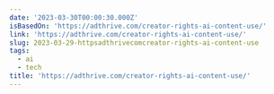 ```yaml
---
date: '2023-03-30T00:00:30.000Z'
isBasedOn: 'https://adthrive.com/creator-rights-ai-content-use/'
link: 'https://adthrive.com/creator-rights-ai-content-use/'
slug: 2023-03-29-httpsadthrivecomcreator-rights-ai-content-use
tags:
  - ai
  - tech
title: 'https://adthrive.com/creator-rights-ai-content-use/'
---
```


